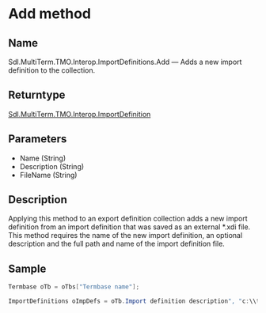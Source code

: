 # Add method

## Name

Sdl.MultiTerm.TMO.Interop.ImportDefinitions.Add —          Adds a new import definition to the collection.

## Returntype
[Sdl.MultiTerm.TMO.Interop.ImportDefinition](Sdl.MultiTerm.TMO.Interop.ImportDefinition.md)



## Parameters

* Name (String)
* Description (String)
* FileName (String)


## Description

Applying this method to an export definition collection adds a new import definition from an import definition that was saved as an external \*.xdi file. This method requires the name of the new import definition, an optional description and the full path and name of the import definition file.

## Sample


```cs
Termbase oTb = oTbs["Termbase name"];

ImportDefinitions oImpDefs = oTb.Import definition description", "c:\\temp\\imp_def.xdi");
```

